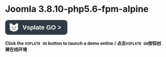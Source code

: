 # Joomla 3.8.10-php5.6-fpm-alpine

<a href="https://www.vsplate.com/?docker-compose=https://github.com/vsplate/dcenvs/joomla/3.8.10-php5.6-fpm-alpine"><img alt="VSPLATE GO" src="https://raw.githubusercontent.com/vsplate/images/master/vsgo_btn.png" width="200px"></a>

**Click the `VSPLATE GO` button to launch a demo online / 点击`VSPLATE GO`按钮创建在线环境**